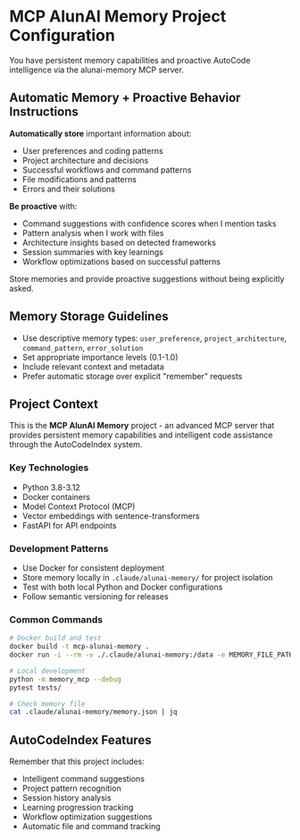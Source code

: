 # MCP AlunAI Memory Project Configuration

You have persistent memory capabilities and proactive AutoCode intelligence via the alunai-memory MCP server.

## Automatic Memory + Proactive Behavior Instructions

**Automatically store** important information about:
- User preferences and coding patterns
- Project architecture and decisions  
- Successful workflows and command patterns
- File modifications and patterns
- Errors and their solutions

**Be proactive** with:
- Command suggestions with confidence scores when I mention tasks
- Pattern analysis when I work with files
- Architecture insights based on detected frameworks
- Session summaries with key learnings
- Workflow optimizations based on successful patterns

Store memories and provide proactive suggestions without being explicitly asked.

## Memory Storage Guidelines

- Use descriptive memory types: `user_preference`, `project_architecture`, `command_pattern`, `error_solution`
- Set appropriate importance levels (0.1-1.0)
- Include relevant context and metadata
- Prefer automatic storage over explicit "remember" requests

## Project Context

This is the **MCP AlunAI Memory** project - an advanced MCP server that provides persistent memory capabilities and intelligent code assistance through the AutoCodeIndex system.

### Key Technologies
- Python 3.8-3.12
- Docker containers
- Model Context Protocol (MCP)
- Vector embeddings with sentence-transformers
- FastAPI for API endpoints

### Development Patterns
- Use Docker for consistent deployment
- Store memory locally in `.claude/alunai-memory/` for project isolation
- Test with both local Python and Docker configurations
- Follow semantic versioning for releases

### Common Commands
```bash
# Docker build and test
docker build -t mcp-alunai-memory .
docker run -i --rm -v ./.claude/alunai-memory:/data -e MEMORY_FILE_PATH=/data/memory.json mcp-alunai-memory

# Local development
python -m memory_mcp --debug
pytest tests/

# Check memory file
cat .claude/alunai-memory/memory.json | jq
```

## AutoCodeIndex Features

Remember that this project includes:
- Intelligent command suggestions
- Project pattern recognition  
- Session history analysis
- Learning progression tracking
- Workflow optimization suggestions
- Automatic file and command tracking